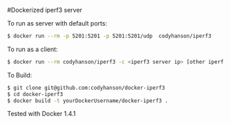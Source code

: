 #Dockerized iperf3 server

To run as server with default ports:
```bash
$ docker run --rm -p 5201:5201 -p 5201:5201/udp  codyhanson/iperf3
```

To run as a client:
```bash
$ docker run --rm codyhanson/iperf3 -c <iperf3 server ip> [other iperf options]
```

To Build:
```bash
$ git clone git@github.com:codyhanson/docker-iperf3
$ cd docker-iperf3
$ docker build -t yourDockerUsername/docker-iperf3 .
```

Tested with Docker 1.4.1

